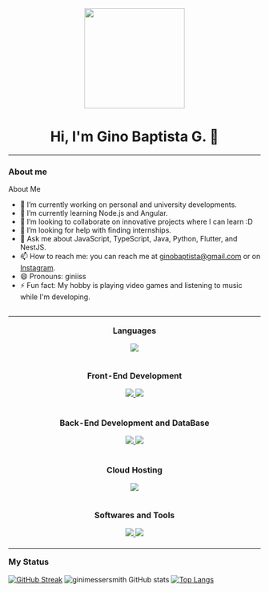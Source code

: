 
<div id="header" align="center">
    <img src="https://media.giphy.com/media/scZPhLqaVOM1qG4lT9/giphy.gif" width="200"/>
    <h1 align="center">Hi, I'm Gino Baptista G. 👋</h1>
</div>

---

### About me
 About Me
- 🔭 I’m currently working on personal and university developments.
- 🌱 I’m currently learning Node.js and Angular.
- 👯 I’m looking to collaborate on innovative projects where I can learn :D
- 🤔 I’m looking for help with finding internships.
- 💬 Ask me about JavaScript, TypeScript, Java, Python, Flutter, and NestJS.
- 📫 How to reach me: you can reach me at ginobaptista@gmail.com or on [Instagram](https://www.instagram.com/ginimessersmith96/).
- 😄 Pronouns: giniiss
- ⚡ Fun fact: My hobby is playing video games and listening to music while I'm developing.

<table align="left">
<tr border="none">
<td width="50%" align="center">
  
  **Languages**
  <p align="center">
  <a href="https://skillicons.dev">
  <img src="https://skillicons.dev/icons?i=javascript,typescript,java,py,dart,php" />
  </a>
  </p>
</td>
</tr>
<tr border="none">
<td width="50%" align="center">    
  
  **Front-End Development**
 <p align="center">
  <a href="https://skillicons.dev">
  <img src="https://skillicons.dev/icons?i=angular,react,flutter" />
  </a>
  <a href="https://skillicons.dev">
    <img src="https://skillicons.dev/icons?i=bootstrap,tailwind,css,sass,html" />
  </a>
  </p>
</td>
</tr>
<tr border="none">
<td width="50%" align="center">
  
  **Back-End Development and DataBase**
 <p align="center">
  <a href="https://skillicons.dev">
  <img src="https://skillicons.dev/icons?i=nodejs,nestjs,laravel" />
  </a>
   <a href="https://skillicons.dev">
  <img src="https://skillicons.dev/icons?i=postgres,mongodb,mysql,sqlite,firebase" />
  </a>
  </p>
</td>
</tr>
<tr border="none">
<td width="50%" align="center">
  
**Cloud Hosting**
 <p align="center">
  <a href="https://skillicons.dev">
  <img src="https://skillicons.dev/icons?i=firebase,gcp,heroku" />
  </a>
  </p>
</td>
</tr>
<tr border="none">
<td width="50%" align="center">
  
  **Softwares and Tools** 
   <p align="center">
    <a href="https://skillicons.dev">
    <img src="https://skillicons.dev/icons?i=git,docker,postman,powershell" />
    </a>
    <a href="https://skillicons.dev">
    <img src="https://skillicons.dev/icons?i=figma,vscode" />
    </a>
    </p>
</td>
</tr>  

</p>  
</table>

### My Status

[![GitHub Streak](https://github-readme-streak-stats.herokuapp.com?user=ginimessersmith&theme=transparent&hide_border=true)](https://git.io/streak-stats)
![ginimessersmith GitHub stats](https://github-readme-stats.vercel.app/api?username=ginimessersmith&show_icons=true&theme=transparent)
[![Top Langs](https://github-readme-stats.vercel.app/api/top-langs/?username=ginimessersmith)](https://github.com/ginimessersmith/github-readme-stats)

